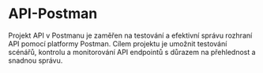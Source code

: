 # API-Postman
Projekt API v Postmanu je zaměřen na testování a efektivní správu rozhraní API pomocí platformy Postman. Cílem projektu je umožnit testování scénářů, kontrolu a monitorování API endpointů s důrazem na přehlednost a snadnou správu.
